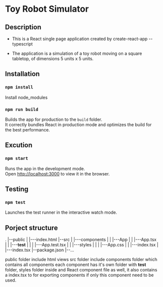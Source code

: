 Toy Robot Simulator
===================

Description
-----------
- This is a React single page application created by create-react-app --typescript

- The application is a simulation of a toy robot moving on a square tabletop,
  of dimensions 5 units x 5 units.

## Installation

### `npm install`
Install node_modules

### `npm run build`
Builds the app for production to the `build` folder.<br>
It correctly bundles React in production mode and optimizes the build for the best performance.

## Excution

### `npm start`
Runs the app in the development mode.<br>
Open [http://localhost:3000](http://localhost:3000) to view it in the browser.

## Testing

### `npm test`
Launches the test runner in the interactive watch mode.<br>

## Porject structure
.
|--public
|   |---index.html
|--src
|   |---components
|   |        |---App
|   |             |---App.tsx
|   |             |---__test__
|   |             |      |---App.test.tsx
|   |             |---styles
|   |             |      |---App.css
|   |             |---index.tsx
|   |---index.tsx
|--package.json
|--...

public folder include html views
src folder include components folder which contains all components
    each component has it's own folder with __test__ folder, styles folder inside and React component file as well, it also contains a index.tsx to for exporting components if only this component need to be used.
